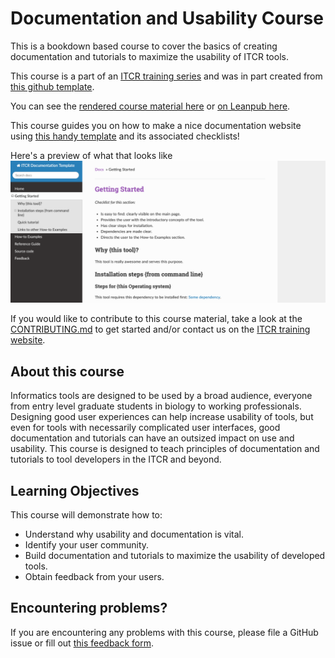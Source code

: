 # Documentation and Usability Course

This is a bookdown based course to cover the basics of creating documentation and tutorials to maximize the usability of ITCR tools.

This course is a part of an [ITCR training series](https://www.itcrtraining.org/) and was in part created from [this github template](https://github.com/jhudsl/DaSL_Course_Template_Bookdown).

You can see the [rendered course material here](https://jhudatascience.org/Documentation_and_Usability/introduction.html) or [on Leanpub here](https://leanpub.com/universities/courses/jhu/documentation_and_usability).

This course guides you on how to make a nice documentation website using [this handy template](https://github.com/jhudsl/template-documentation) and its associated checklists!

Here's a preview of what that looks like
![](resources/images/template-preview.png)

If you would like to contribute to this course material, take a look at the [CONTRIBUTING.md](./CONTRIBUTING.md) to get started and/or contact us on the [ITCR training website](https://www.itcrtraining.org/join-us).

## About this course

Informatics tools are designed to be used by a broad audience, everyone from entry level graduate students in biology to working professionals. Designing good user experiences can help increase usability of tools, but even for tools with necessarily complicated user interfaces, good documentation and tutorials can have an outsized impact on use and usability. This course is designed to teach principles of documentation and tutorials to tool developers in the ITCR and beyond.

## Learning Objectives

This course will demonstrate how to:

- Understand why usability and documentation is vital.
- Identify your user community.
- Build documentation and tutorials to maximize the usability of developed tools.
- Obtain feedback from your users.

## Encountering problems?

If you are encountering any problems with this course, please file a GitHub issue or fill out [this feedback form](https://forms.gle/bQHH3jPjMUj3gmcN7).
